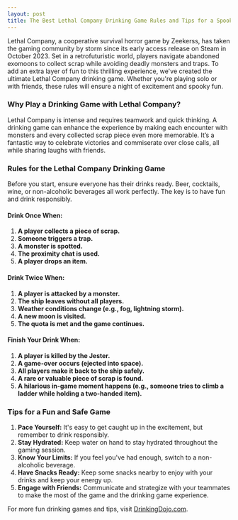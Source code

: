 ```yaml
---
layout: post
title: The Best Lethal Company Drinking Game Rules and Tips for a Spooky Good Time
---
```


Lethal Company, a cooperative survival horror game by Zeekerss, has taken the gaming community by storm since its early access release on Steam in October 2023. Set in a retrofuturistic world, players navigate abandoned exomoons to collect scrap while avoiding deadly monsters and traps. To add an extra layer of fun to this thrilling experience, we've created the ultimate Lethal Company drinking game. Whether you're playing solo or with friends, these rules will ensure a night of excitement and spooky fun.

### Why Play a Drinking Game with Lethal Company?

Lethal Company is intense and requires teamwork and quick thinking. A drinking game can enhance the experience by making each encounter with monsters and every collected scrap piece even more memorable. It’s a fantastic way to celebrate victories and commiserate over close calls, all while sharing laughs with friends.

### Rules for the Lethal Company Drinking Game

Before you start, ensure everyone has their drinks ready. Beer, cocktails, wine, or non-alcoholic beverages all work perfectly. The key is to have fun and drink responsibly.

#### Drink Once When:

1.  **A player collects a piece of scrap.**
2.  **Someone triggers a trap.**
3.  **A monster is spotted.**
4.  **The proximity chat is used.**
5.  **A player drops an item.**

#### Drink Twice When:

1.  **A player is attacked by a monster.**
2.  **The ship leaves without all players.**
3.  **Weather conditions change (e.g., fog, lightning storm).**
4.  **A new moon is visited.**
5.  **The quota is met and the game continues.**

#### Finish Your Drink When:

1.  **A player is killed by the Jester.**
2.  **A game-over occurs (ejected into space).**
3.  **All players make it back to the ship safely.**
4.  **A rare or valuable piece of scrap is found.**
5.  **A hilarious in-game moment happens (e.g., someone tries to climb a ladder while holding a two-handed item).**

### Tips for a Fun and Safe Game

1.  **Pace Yourself:** It's easy to get caught up in the excitement, but remember to drink responsibly.
2.  **Stay Hydrated:** Keep water on hand to stay hydrated throughout the gaming session.
3.  **Know Your Limits:** If you feel you've had enough, switch to a non-alcoholic beverage.
4.  **Have Snacks Ready:** Keep some snacks nearby to enjoy with your drinks and keep your energy up.
5.  **Engage with Friends:** Communicate and strategize with your teammates to make the most of the game and the drinking game experience.

For more fun drinking games and tips, visit [DrinkingDojo.com](https://www.drinkingdojo.com).
